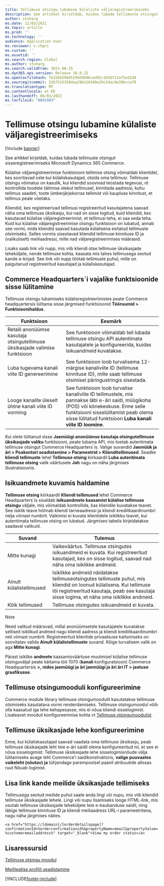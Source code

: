 ```yaml
---
title: Tellimuse otsingu lubamine külaliste väljaregistreerimiseks
description: See artikkel kirjeldab, kuidas lubada tellimuste otsingut sisseregistreerimiseks Microsoft Dynamics 365 Commerce.
author: stuharg
ms.date: 12/03/2021
ms.topic: article
ms.prod: ''
ms.technology: ''
audience: Application User
ms.reviewer: v-chgri
ms.custom: ''
ms.assetid: ''
ms.search.region: Global
ms.author: stuharg
ms.search.validFrom: 2021-08-15
ms.dyn365.ops.version: Release 10.0.22
ms.openlocfilehash: fe32bb59b6529dd9686ced92c1016f12a75a32d4
ms.sourcegitcommit: 52b7225350daa29b1263d8e29c54ac9e20bcca70
ms.translationtype: MT
ms.contentlocale: et-EE
ms.lasthandoff: 06/03/2022
ms.locfileid: "8891983"
---
```

# <a name="enable-order-lookup-for-guest-checkouts"></a>Tellimuse otsingu lubamine külaliste väljaregistreerimiseks

[!include [banner](includes/banner.md)]

See artikkel kirjeldab, kuidas lubada tellimuste otsingut sisseregistreerimiseks Microsoft Dynamics 365 Commerce.

Külalise väljaregistreerimise funktsiooni tellimise otsing võimaldab klientidel, kes sooritavad oste kui külaliskasutajad, otsida oma tellimusi. Tellimuse otsingu võimalus on kasulik, kui kliendid soovivad teostada tegevusi, nt kontrollida toodete täitmise olekut tellimusel, kinnitada aadressi, kuhu tellimus saadeti, toote ümberjärjekorras tellimist või kaupluse kinnitust, et tellimus peale võetaks.

Kliendid, kes registreerivad tellimusi registreeritud kasutajatena saavad näha oma tellimuse üksikasju, kui nad on sisse logitud, kuid kliendid, kes kasutavad külalise väljaregistreerimist, et tellimusi teha, ei saa seda teha. Kuid kui külalise väljaregistreerimise otsingu funktsioon on lubatud, annab see vormi, mida kliendid saavad kasutada külalisena esitatud tellimuste otsimiseks. Selles vormis sisestavad kliendid tellimuse kinnituse ID ja (valikuliselt) meiliaadressi, mille nad väljaregistreerimises määrasid.

Lisaks saab link või nupp, mis viib kliendi otse tellimuse üksikasjade leheküljele, nende tellimuse kohta, kaasata mis tahes tellimusega seotud kande e-kirjad. See link või nupp töötab tellimuste puhul, mille on paigutanud registreeritud kasutajad ja külaliskasutajad.

## <a name="turn-on-necessary-features-in-commerce-headquarters"></a>Commerce Headquarters`i vajalike funktsioonide sisse lülitamine

Tellimuse otsingu lubamiseks külalisregistreerimistes peate Commerce headquartersis lülitama sisse järgmised funktsioonid **Tööruumid \> Funktsioonihaldus**.

| Funktsioon | Eesmärk |
|---------|---------|
| Retaili anonüümse kasutaja otsingutellimuse üksikasjade valimise funktsioon | See funktsioon võimaldab teil lubada tellimuse otsingu API autentimata kasutajatele ja konfigureerida, kuidas isikuandmeid kuvatakse. |
| Luba tugevama kanali viite ID genereerimine | See funktsioon loob turvalisema 12-märgise kanaliviite ID (tellimuse kinnituse ID), mille saab tellimuse otsimisel päringustringis sisestada. |
| Looge kanalite üleselt ühtne kanali viite ID vorming | See funktsioon loob turvalise kanaliviite ID tellimustele, mis pannakse läbi e-äri saidi, müügikoha (POS) või kõnekeskuse. Enne selle funktsiooni sisselülitamist peab olema sisse lülitatud funktsioon **Luba kanali viite ID loomine**. |

Kui olete lülitanud sisse **Jaemüügi anonüümse kasutaja otsingutellimuse üksikasjade valiku** funktsiooni, peate lubama API, mis toetab autentimata tellimuse otsingut Commerce Headquarters`is. Valige suvandid **Jaemüük ja äri \> Peakontori seadistamine \> Parameetrid \> Klienditellimused**. Seadke **kliendi tellimuste** lehel **Tellimuse otsing** kiirkaardil **Luba autentimata tellimuse otsing** valik väärtusele **Jah** nagu on näha järgmises illustratsioonis.

## <a name="manage-the-display-of-personal-data"></a>Isikuandmete kuvamis haldamine

**Tellimuse otsing** kiirkaardil **Kliendi tellimused** lehel Commerce Headquarters`is sisaldab **isikuandmete kaasamist külalise tellimuse otsingu** väljale, mis võimaldab kontrollida, kas kliendile kuvatakse teavet. See isiklik teave hõlmab kliendi tarneaadressi ja kliendi krediitkaardinumbri nelja viimast numbrit. Vaikimisi ei kuvata klientidele isiklikku teavet, kui autentimata tellimuse otsing on lubatud. Järgmises tabelis kirjeldatakse saadaval valikuid.

| Suvand | Tulemus |
|--------|--------|
| Mitte kunagi | Vaikeväärtus. Tellimuse otsingutes isikuandmeid ei kuvata. Kui registreeritud kasutajad, kes on sisse logitud, saavad nad näha oma isiklikke andmeid. |
| Ainult külalistellimused | Isiklikke andmeid näidatakse tellimuseotsingutes tellimuste puhul, mis kliendid on loonud külalisena. Kui tellimuse lõi registreeritud kasutaja, peab see kasutaja sisse logima, et näha oma isiklikke andmeid. |
| Kõik tellimused | Tellimuse otsingutes isikuandmeid ei kuvata. |

> [!NOTE]
> Need valikud määravad, millal anonüümsetele kasutajatele kuvatakse sellised isiklikud andmed nagu kliendi aadress ja kliendi krediitkaardinumbri neli viimast numbrit. Registreeritud klientide privaatsuse kaitsmiseks on soovitatav valida **Ainult külalistellimuste** suvand. Kõige turvalisem valik on aga **Mitte kunagi**.

Pärast isiklike **andmete** kaasamisväärtuse muutmisel külalise tellimuse otsinguväljal peate käitama töö 1070 (**kanali** konfiguratsioon) Commerce Headquartersis **\>, nides jaemüügi ja äri jaemüügi ja äri äri IT \> jaotuse graafikusse**.

## <a name="configure-the-order-lookup-module"></a>Tellimuse otsingumooduli konfigureerimine

Commerce module library tellimuse otsingumoodulit kasutatakse tellimuse otsimiseks kasutatava vormi renderdamiseks. Tellimuse otsingumoodul võib olla kaasatud iga lehe kehapesasse, mis ei nõua kliendi sisselogimist. Lisateavet mooduli konfigureerimise kohta vt [Tellimuse otsingumoodulist](order-lookup-module.md).

## <a name="configure-the-order-details-page"></a>Tellimuse üksikasjade lehe konfigureerimine

Enne, kui külaliskasutajad saavad vaadata oma tellimuse üksikasju, peab tellimuse üksikasjade leht teie e-äri saidil olema konfigureeritud nii, et see ei nõua sisselogimist. Tellimuse üksikasjade lehe sisselogimisnõude välja lülitamiseks avage leht Commerce'i saidikonstruktoris, **valige puuvaates vaikeleht (nõutav)** **ja** tühjendage parempoolsel paanil atribuutide allosas ruut Nõuab logimist.

## <a name="add-a-link-to-order-details-in-transactional-emails"></a>Lisa link kande meilide üksikasjade tellimiseks

Tellimusega seotud meilide puhul saate anda lingi või nupu, mis viib kliendid tellimuse üksikasjade lehele. Lingi või nupu lisamiseks looge HTML-link, mis osutab tellimuse üksikasjade leheküljele teie e-kaubanduse saidil, ning läbige tellimuse kinnituse ID ja kliendi meiliaadress URL-i parameetritena, nagu näha järgmises näites.

`<a href="https://[domain]/[orderdetailspage]?confirmationId=%orderconfirmationid%&propertyName=email&propertyValue=%customeremailaddress%" target="_blank">View my order status</a>`

## <a name="additional-resources"></a>Lisaressursid

[Tellimuse otsingu moodul](order-lookup-module.md)

[Meiliteatise profiili seadistamine](email-notification-profiles.md)

[!INCLUDE[footer-include](../includes/footer-banner.md)]
